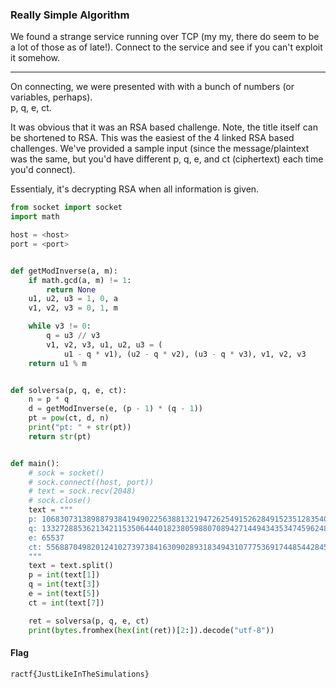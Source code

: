### Really Simple Algorithm

We found a strange service running over TCP (my my, there do seem to be a lot of those as of late!). Connect to the service and see if you can't exploit it somehow.

---

On connecting, we were presented with with a bunch of numbers (or variables, perhaps).  
p, q, e, ct.

It was obvious that it was an RSA based challenge. Note, the title itself can be shortened to RSA. This was the easiest of the 4 linked RSA based challenges.
We've provided a sample input (since the message/plaintext was the same, but you'd have different p, q, e, and ct (ciphertext) each time you'd connect).

Essentialy, it's decrypting RSA when all information is given.

```python
from socket import socket
import math

host = <host>
port = <port>


def getModInverse(a, m):
    if math.gcd(a, m) != 1:
        return None
    u1, u2, u3 = 1, 0, a
    v1, v2, v3 = 0, 1, m

    while v3 != 0:
        q = u3 // v3
        v1, v2, v3, u1, u2, u3 = (
            u1 - q * v1), (u2 - q * v2), (u3 - q * v3), v1, v2, v3
    return u1 % m


def solversa(p, q, e, ct):
    n = p * q
    d = getModInverse(e, (p - 1) * (q - 1))
    pt = pow(ct, d, n)
    print("pt: " + str(pt))
    return str(pt)


def main():
    # sock = socket()
    # sock.connect((host, port))
    # text = sock.recv(2048)
    # sock.close()
    text = """
    p: 10683073138988793841949022563881321947262549152628491523512835408728360585373972388855575177278916794195623064389028727303690432129451612061311381272091801
    q: 13327288536213421153506444018238059880708942714494343534745962482893352745440070645490695469126971983698353651711694276813959973549546395575273272509230031
    e: 65537
    ct: 55688704982012410273973841630902893183494310777536917448544284534489906064245438856093341065122659044623503762971994416786108918096619340013192080110031626460485555758150570512989202108903762970210074758240790271067917228549782099357274207235898614261185490682552916455757800284346445266589353469364744921339
    """
    text = text.split()
    p = int(text[1])
    q = int(text[3])
    e = int(text[5])
    ct = int(text[7])

    ret = solversa(p, q, e, ct)
    print(bytes.fromhex(hex(int(ret))[2:]).decode("utf-8"))
```
    
#### Flag
`ractf{JustLikeInTheSimulations}`
